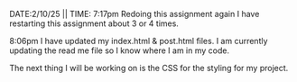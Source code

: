 DATE:2/10/25 || TIME: 7:17pm
Redoing this assignment again
I have restarting this assignment about 3 or 4 times.

8:06pm
I have updated my index.html & post.html files.
I am currently updating the read me file so I know where I am in my code.

The next thing I will be working on is the CSS for the styling for my project.
